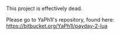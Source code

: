 This project is effectively dead.

Please go to YaPh1l's repository, found here: https://bitbucket.org/YaPh1l/payday-2-lua